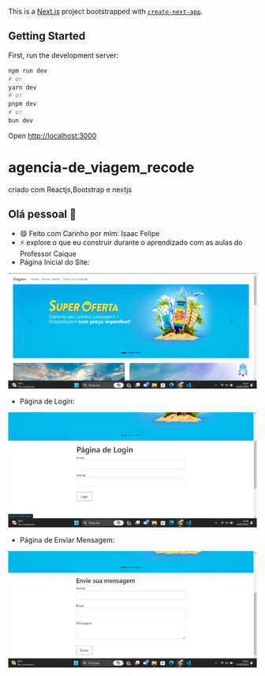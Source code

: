 This is a [Next.js](https://nextjs.org/) project bootstrapped with [`create-next-app`](https://github.com/vercel/next.js/tree/canary/packages/create-next-app).

## Getting Started

First, run the development server:

```bash
npm run dev
# or
yarn dev
# or
pnpm dev
# or
bun dev
```

Open [http://localhost:3000](http://localhost:3000) 

# agencia-de_viagem_recode
criado com Reactjs,Bootstrap e nextjs
## Olá pessoal 👋
- 😄 Feito com Carinho por mim: Isaac Felipe
- ⚡ explore o que eu construir durante o aprendizado com as aulas do Professor Caique
- Página Inicial do Site: 
<img src="./Foto-readme/foto01.png" >

- Página de Login:

<img src="./Foto-readme/foto02.png" >

- Página de Enviar Mensagem:

<img src="./Foto-readme/foto03.png" >